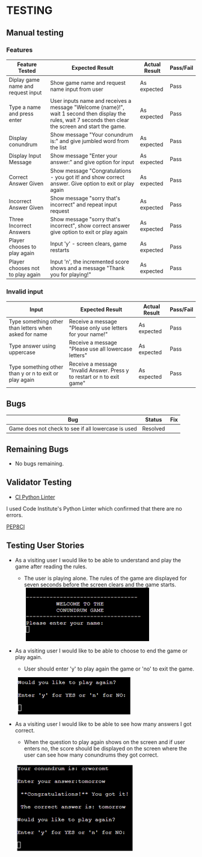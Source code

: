 # TESTING

## Manual testing

### Features

Feature Tested | Expected Result | Actual Result | Pass/Fail
---------------|-----------------|--------------|--------------
Diplay game name and request input | Show game name and request name input from user| As expected | Pass
Type a name and press enter | User inputs name and receives a message "Welcome {name}!", wait 1 second then display the rules, wait 7 seconds then clear the screen and start the game.| As expected | Pass
Display conundrum | Show message "Your conundrum is:" and give jumbled word from the list | As expected | Pass
Display Input Message | Show message "Enter your answer:" and give option for input | As expected | Pass
Correct Answer Given | Show message "Congratulations - you got it! and show correct answer. Give option to exit or play again| As expected | Pass
Incorrect Answer Given| Show message "sorry that's incorrect" and repeat input request| As expected | Pass
Three Incorrect Answers | Show message "sorry that's incorrect", show correct answer give option to exit or play again| As expected | Pass 
Player chooses to play again | Input 'y' - screen clears, game restarts | As expected | Pass
Player chooses not to play again | Input 'n', the incremented score shows and a message "Thank you for playing!" | As expected | Pass

### Invalid input  

Input | Expected Result | Actual Result | Pass/Fail
-------------|-----------------|---------------|----------
Type something other than letters when asked for name | Receive a message "Please only use letters for your name!" | As expected | Pass
Type answer using uppercase| Receive a message "Please use all lowercase letters" | As expected | Pass
Type something other than y or n to exit or play again| Receive a message "Invalid Answer. Press y to restart or n to exit game" | As expected | Pass

## Bugs

Bug | Status | Fix  
----|--------|-----
Game does not check to see if all lowercase is used | Resolved | 


## Remaining Bugs

  * No bugs remaining.

## Validator Testing

* [CI Python Linter](https://pep8ci.herokuapp.com/)

I used Code Institute's Python Linter which confirmed that there are no errors. 

[PEP8CI](images/pep8ci.png)

## Testing User Stories

* As a visiting user I would like to be able to understand and play the game after reading the rules.
    * The user is playing alone. The rules of the game are displayed for seven seconds before the screen clears and the game starts.
   ![](images/game-message.png)

* As a visiting user I would like to be able to choose to end the game or play again.
    * User should enter 'y' to play again the game or 'no' to exit the game.

    ![](images/game-playagain.png)

* As a visiting user I would like to be able to see how many answers I got correct.
    * When the question to play again shows on the screen and if user enters no, the score should be displayed on the screen where the user can see how many conundrums they got correct.  
    
    ![](images/game-correct.png)